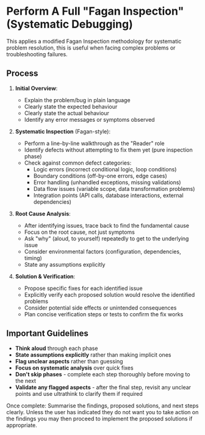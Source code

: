 
# Perform A Full "Fagan Inspection" (Systematic Debugging)

This applies a modified Fagan Inspection methodology for systematic problem resolution, this is useful when facing complex problems or troubleshooting failures.

## Process

1. **Initial Overview**:

   - Explain the problem/bug in plain language
   - Clearly state the expected behaviour
   - Clearly state the actual behaviour
   - Identify any error messages or symptoms observed

2. **Systematic Inspection** (Fagan-style):

   - Perform a line-by-line walkthrough as the "Reader" role
   - Identify defects without attempting to fix them yet (pure inspection phase)
   - Check against common defect categories:
     - Logic errors (incorrect conditional logic, loop conditions)
     - Boundary conditions (off-by-one errors, edge cases)
     - Error handling (unhandled exceptions, missing validations)
     - Data flow issues (variable scope, data transformation problems)
     - Integration points (API calls, database interactions, external dependencies)

3. **Root Cause Analysis**:

   - After identifying issues, trace back to find the fundamental cause
   - Focus on the root cause, not just symptoms
   - Ask "why" (aloud, to yourself) repeatedly to get to the underlying issue
   - Consider environmental factors (configuration, dependencies, timing)
   - State any assumptions explicitly

4. **Solution & Verification**:

   - Propose specific fixes for each identified issue
   - Explicitly verify each proposed solution would resolve the identified problems
   - Consider potential side effects or unintended consequences
   - Plan concise verification steps or tests to confirm the fix works

## Important Guidelines

- **Think aloud** through each phase
- **State assumptions explicitly** rather than making implicit ones
- **Flag unclear aspects** rather than guessing
- **Focus on systematic analysis** over quick fixes
- **Don't skip phases** - complete each step thoroughly before moving to the next
- **Validate any flagged aspects** - after the final step, revisit any unclear points and use ultrathink to clarify them if required

Once complete: Summarise the findings, proposed solutions, and next steps clearly. Unless the user has indicated they do not want you to take action on the findings you may then proceed to implement the proposed solutions if appropriate.
